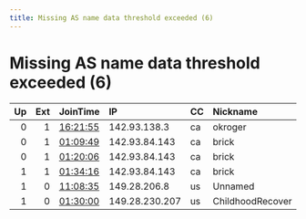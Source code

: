 ```yaml
---
title: Missing AS name data threshold exceeded (6)
---
```


# Missing AS name data threshold exceeded (6)

|   Up |   Ext | JoinTime                                                                                            | IP             | CC   | Nickname         |   ORp |   Dirp | Version   | Contact                     | OS    |   eFamMembers |
|-----:|------:|:----------------------------------------------------------------------------------------------------|:---------------|:-----|:-----------------|------:|-------:|:----------|:----------------------------|:------|--------------:|
|    0 |     1 | [16:21:55](https://metrics.torproject.org/rs.html#details/9088F3D40837B609CF0D936C03CAABB8F557D4E3) | 142.93.138.3   | ca   | okroger          |   443 |      0 | 0.2.9.16  | graustrand@protonmail.com   | Linux |             1 |
|    0 |     1 | [01:09:49](https://metrics.torproject.org/rs.html#details/52FFE2BB1E0EEDBFB895F0798A221AA542020BB3) | 142.93.84.143  | ca   | brick            |  9001 |      0 | 0.3.3.9   | jennifer@host.com           | Linux |             1 |
|    0 |     1 | [01:20:06](https://metrics.torproject.org/rs.html#details/4E4AD53B8CC4B4293B185A4614C8A1597AC7EE1F) | 142.93.84.143  | ca   | brick            |  9001 |     80 | 0.3.3.9   | jennifer at host dot com    | Linux |             1 |
|    1 |     1 | [01:34:16](https://metrics.torproject.org/rs.html#details/74E2FCB291DAEDE82509AFD51C80A02A45ABFDD4) | 142.93.84.143  | ca   | brick            |   443 |     80 | 0.3.3.9   | to aT beupdated &lt;Dot net | Linux |             1 |
|    1 |     0 | [11:08:35](https://metrics.torproject.org/rs.html#details/1717D720453E50624D1194BD02A32B0D045EA53F) | 149.28.206.8   | us   | Unnamed          | 35551 |      0 | 0.3.3.9   | None                        | Linux |             1 |
|    1 |     0 | [01:30:00](https://metrics.torproject.org/rs.html#details/66FF62FF864600FD451777537A5CA0673471337D) | 149.28.230.207 | us   | ChildhoodRecover |  9001 |   9030 | 0.3.1.7   | None                        | Linux |             1 |
